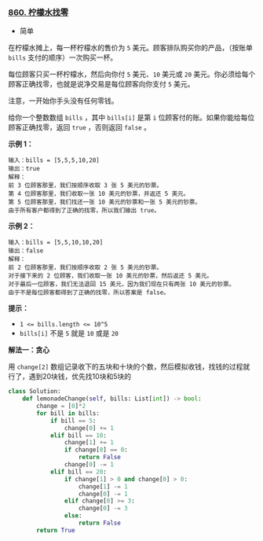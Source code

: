 ### [860. 柠檬水找零](https://leetcode.cn/problems/lemonade-change/)

- 简单

在柠檬水摊上，每一杯柠檬水的售价为 `5` 美元。顾客排队购买你的产品，（按账单 `bills` 支付的顺序）一次购买一杯。

每位顾客只买一杯柠檬水，然后向你付 `5` 美元、`10` 美元或 `20` 美元。你必须给每个顾客正确找零，也就是说净交易是每位顾客向你支付 `5` 美元。

注意，一开始你手头没有任何零钱。

给你一个整数数组 `bills` ，其中 `bills[i]` 是第 `i` 位顾客付的账。如果你能给每位顾客正确找零，返回 `true` ，否则返回 `false` 。

**示例 1：**

```
输入：bills = [5,5,5,10,20]
输出：true
解释：
前 3 位顾客那里，我们按顺序收取 3 张 5 美元的钞票。
第 4 位顾客那里，我们收取一张 10 美元的钞票，并返还 5 美元。
第 5 位顾客那里，我们找还一张 10 美元的钞票和一张 5 美元的钞票。
由于所有客户都得到了正确的找零，所以我们输出 true。
```

**示例 2：**

```
输入：bills = [5,5,10,10,20]
输出：false
解释：
前 2 位顾客那里，我们按顺序收取 2 张 5 美元的钞票。
对于接下来的 2 位顾客，我们收取一张 10 美元的钞票，然后返还 5 美元。
对于最后一位顾客，我们无法退回 15 美元，因为我们现在只有两张 10 美元的钞票。
由于不是每位顾客都得到了正确的找零，所以答案是 false。
```

**提示：**

- `1 <= bills.length <= 10^5`
- `bills[i]` 不是 `5` 就是 `10` 或是 `20` 

**解法一：贪心**

用 `change[2]` 数组记录收下的五块和十块的个数，然后模拟收钱，找钱的过程就行了，遇到20块钱，优先找10块和5块的

```python
class Solution:
    def lemonadeChange(self, bills: List[int]) -> bool:
        change = [0]*2
        for bill in bills:
            if bill == 5:
                change[0] += 1
            elif bill == 10:
                change[1] += 1
                if change[0] == 0:
                    return False
                change[0] -= 1
            elif bill == 20:
                if change[1] > 0 and change[0] > 0:
                    change[1] -= 1
                    change[0] -= 1
                elif change[0] >= 3:
                    change[0] -= 3
                else:
                    return False
        return True
```

